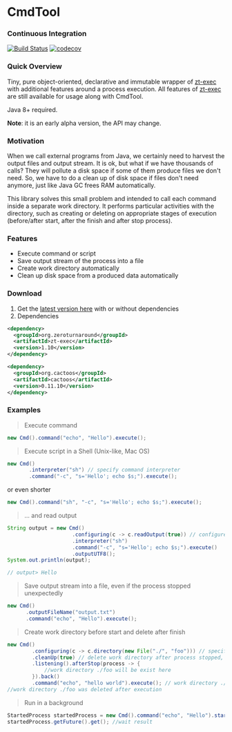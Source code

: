 # CmdTool 
### Continuous Integration
[![Build Status](https://travis-ci.org/alekseysotnikov/CmdTool.svg?branch=master)](https://travis-ci.org/alekseysotnikov/CmdTool) [![codecov](https://codecov.io/gh/alekseysotnikov/CmdTool/branch/master/graph/badge.svg)](https://codecov.io/gh/alekseysotnikov/CmdTool)

### Quick Overview
Tiny, pure object-oriented, declarative and immutable wrapper of [zt-exec](https://github.com/zeroturnaround/zt-exec) with additional features around a process execution. All features of [zt-exec](https://github.com/zeroturnaround/zt-exec) are still available for usage along with CmdTool.

Java 8+ required.

**Note**: it is an early alpha version, the API may change.

### Motivation
When we call external programs from Java, we certainly need to harvest the output files and output stream. It is ok, but what if we have thousands of calls? They will pollute a disk space if some of them produce files we don't need. 
So, we have to do a clean up of disk space if files don't need anymore, just like Java GC frees RAM automatically.

This library solves this small problem and intended to call each command inside a separate work directory. It performs particular activities with the directory, such as creating or deleting on appropriate stages of execution (before/after start, after the finish and after stop process). 

### Features
- Execute command or script
- Save output stream of the process into a file
- Create work directory automatically
- Clean up disk space from a produced data automatically

### Download
1. Get the [latest version here](https://github.com/alekseysotnikov/CmdTool/releases) with or without dependencies
2. Dependencies
````xml
<dependency>
  <groupId>org.zeroturnaround</groupId>
  <artifactId>zt-exec</artifactId>
  <version>1.10</version>
</dependency>

<dependency>
  <groupId>org.cactoos</groupId>
  <artifactId>cactoos</artifactId>
  <version>0.11.10</version>
</dependency>
````
### Examples
> Execute command
````java
new Cmd().command("echo", "Hello").execute();
````
> Execute script in a Shell (Unix-like, Mac OS)
````java
new Cmd()
       .interpreter("sh") // specify command interpreter
       .command("-c", "s='Hello'; echo $s;").execute();
````
or even shorter
````java
new Cmd().command("sh", "-c", "s='Hello'; echo $s;").execute();
````
> ... and read output 
````java
String output = new Cmd()
                     .configuring(c -> c.readOutput(true)) // configure zt-exec's executor
                     .interpreter("sh")
                     .command("-c", "s='Hello'; echo $s;").execute()
                     .outputUTF8();
System.out.println(output);

// output> Hello
````
> Save output stream into a file, even if the process stopped unexpectedly
```java
new Cmd()
      .outputFileName("output.txt")
      .command("echo", "Hello").execute();
````
> Create work directory before start and delete after finish
````java
new Cmd()
        .configuring(c -> c.directory(new File("./", "foo"))) // specify work directory ./foo
        .cleanUp(true) // delete work directory after process stopped, only if the directory will be created during the execution
        .listening().afterStop(process -> {
            //work directory ./foo will be exist here
        }).back()
        .command("echo", "hello world").execute(); // work directory ./foo will be created automatically
//work directory ./foo was deleted after execution
````
> Run in a background
````java
StartedProcess startedProcess = new Cmd().command("echo", "Hello").start();
startedProcess.getFuture().get(); //wait result
````
